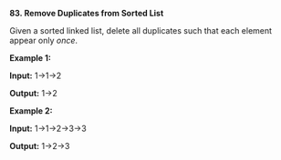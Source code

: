 **83. Remove Duplicates from Sorted List**

Given a sorted linked list, delete all duplicates such that each element appear only _once_.

**Example 1:**

**Input:** 1-&gt;1-&gt;2

**Output:** 1-&gt;2

**Example 2:**

**Input:** 1-&gt;1-&gt;2-&gt;3-&gt;3

**Output:** 1-&gt;2-&gt;3
